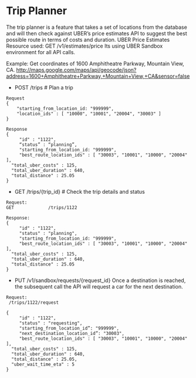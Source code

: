 Trip Planner
======
The trip planner is a feature that takes a set of locations from the database and will then check against UBER’s price estimates API to suggest the best possible route in terms of costs and duration.
UBER Price Estimates Resource used: GET /v1/estimates/price
Its using UBER Sandbox environment for all API calls.
 
Example:
Get coordinates of 1600 Amphitheatre Parkway, Mountain View, CA.
http://maps.google.com/maps/api/geocode/json?address=1600+Amphitheatre+Parkway,+Mountain+View,+CA&sensor=false

* POST        /trips   # Plan a trip
```
Request
{
    "starting_from_location_id: "999999",
    "location_ids" : [ "10000", "10001", "20004", "30003" ] 
}
```
```
Response
{
     "id" : "1122",
     “status” : “planning”,
     "starting_from_location_id: "999999",
     "best_route_location_ids" : [ "30003", "10001", "10000", "20004" ],
  "total_uber_costs" : 125,
  "total_uber_duration" : 640,
  "total_distance" : 25.05 
}

```
* GET        /trips/{trip_id} # Check the trip details and status
```
Request:
GET             /trips/1122
```
```
Response:
{
     "id" : "1122",
     "status" : "planning",
     "starting_from_location_id: "999999",
     "best_route_location_ids" : [ "30003", "10001", "10000", "20004" ],
  "total_uber_costs" : 125,
  "total_uber_duration" : 640,
  "total_distance" : 25.05 
}

```
* PUT /v1/sandbox/requests/{request_id}
Once a destination is reached, the subsequent call the API will request a car for the next destination.
```
Request:
 /trips/1122/request
```
```
{
     "id" : "1122",
     "status" : "requesting",
     "starting_from_location_id”: "999999",
     "next_destination_location_id”: "30003",
     "best_route_location_ids" : [ "30003", "10001", "10000", "20004" ],
  "total_uber_costs" : 125,
  "total_uber_duration" : 640,
  "total_distance" : 25.05,
  "uber_wait_time_eta" : 5 
}

```
